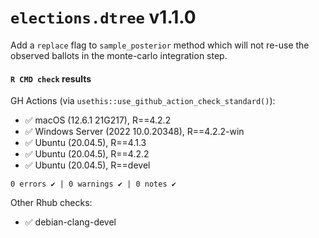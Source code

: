 # `elections.dtree` v1.1.0

Add a `replace` flag to `sample_posterior` method which will not re-use the
observed ballots in the monte-carlo integration step.

#### `R CMD check` results

GH Actions (via `usethis::use_github_action_check_standard()`):

* ✅ macOS (12.6.1 21G217), R==4.2.2
* ✅ Windows Server (2022 10.0.20348), R==4.2.2-win
* ✅ Ubuntu (20.04.5), R==4.1.3
* ✅ Ubuntu (20.04.5), R==4.2.2
* ✅ Ubuntu (20.04.5), R==devel

```0 errors ✔ | 0 warnings ✔ | 0 notes ✔```

Other Rhub checks:

* ✅ debian-clang-devel

